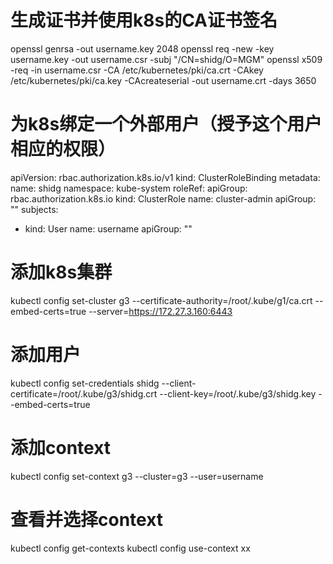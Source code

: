 # 生成证书并使用k8s的CA证书签名
openssl genrsa -out username.key 2048
openssl req -new -key username.key -out username.csr -subj "/CN=shidg/O=MGM"
openssl x509 -req -in username.csr -CA /etc/kubernetes/pki/ca.crt -CAkey /etc/kubernetes/pki/ca.key -CAcreateserial -out username.crt -days 3650

# 为k8s绑定一个外部用户（授予这个用户相应的权限）
apiVersion: rbac.authorization.k8s.io/v1
kind: ClusterRoleBinding
metadata:
  name: shidg
  namespace: kube-system
roleRef:
  apiGroup: rbac.authorization.k8s.io
  kind: ClusterRole
  name: cluster-admin
  apiGroup: ""
subjects:
  - kind: User
    name: username
    apiGroup: ""

# 添加k8s集群
kubectl config set-cluster g3 --certificate-authority=/root/.kube/g1/ca.crt --embed-certs=true --server=https://172.27.3.160:6443

# 添加用户
kubectl config set-credentials shidg --client-certificate=/root/.kube/g3/shidg.crt --client-key=/root/.kube/g3/shidg.key --embed-certs=true

# 添加context
kubectl config set-context g3 --cluster=g3 --user=username

# 查看并选择context
kubectl config get-contexts
kubectl config use-context xx